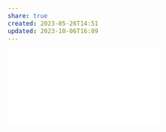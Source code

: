 ```yaml
---
share: true
created: 2023-05-26T14:51
updated: 2023-10-06T16:09
---
```

![💎 Giới thiệu về Obsidian](../../../../%E2%9A%94%EF%B8%8F%20H%C6%B0%E1%BB%9Bng%20d%E1%BA%ABn%20Obsidian%20v%C3%A0%20Git/%F0%9F%92%8E%20Gi%E1%BB%9Bi%20thi%E1%BB%87u%20v%E1%BB%81%20Obsidian/index.md)
